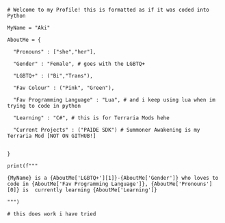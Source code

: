     # Welcome to my Profile! this is formatted as if it was coded into Python

    MyName = "Aki"

    AboutMe = {
    
      "Pronouns" : ["she","her"],
      
      "Gender" : "Female", # goes with the LGBTQ+
  
      "LGBTQ+" : ("Bi","Trans"),
  
      "Fav Colour" : ("Pink", "Green"),
  
      "Fav Programming Language" : "Lua", # and i keep using lua when im trying to code in python
  
      "Learning" : "C#", # this is for Terraria Mods hehe
  
      "Current Projects" : ("PAIDE SDK") # Summoner Awakening is my Terraria Mod [NOT ON GITHUB!]
  
  
    }
    
    print(f"""
    
    {MyName} is a {AboutMe['LGBTQ+'][1]}-{AboutMe['Gender']} who loves to code in {AboutMe['Fav Programming Language']}, {AboutMe['Pronouns'][0]} is  currently learning {AboutMe['Learning']}
    
    """)

    # this does work i have tried
